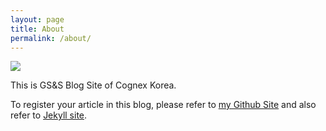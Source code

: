 ```yaml
---
layout: page
title: About
permalink: /about/
---
```


<img src="{{ site.baseurl }}/assets/cognex_korea.jpg">

This is GS&S Blog Site of Cognex Korea.

To register your article in this blog, please refer to [my Github Site](https://github.com/gchoi/centrarium) and also refer to [Jekyll site](https://jekyllrb.com).
